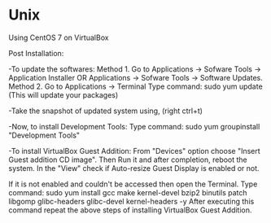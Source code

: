 # Unix
Using CentOS 7 on VirtualBox 

Post Installation:

-To update the softwares:
   Method 1. Go to Applications -> Sofware Tools -> Application Installer OR Applications -> Sofware Tools -> Software Updates.
   Method 2. Go to Applications -> Terminal
             Type command: sudo yum update (This will update your packages)

-Take the snapshot of updated system using, (right ctrl+t)

-Now, to install Development Tools:
   Type command: sudo yum groupinstall "Development Tools"
   
-To install VirtualBox Guest Addition:
   From "Devices" option choose "Insert Guest addition CD image". Then Run it and after completion, reboot the system.
   In the "View" check if Auto-resize Guest Display is enabled or not.
   
   If it is not enabled and couldn't be accessed then open the Terminal.
             Type command: sudo yum install gcc make kernel-devel bzip2 binutils patch libgomp glibc-headers glibc-devel kernel-headers -y
   After executing this command repeat the above steps of installing VirtualBox Guest Addition.
